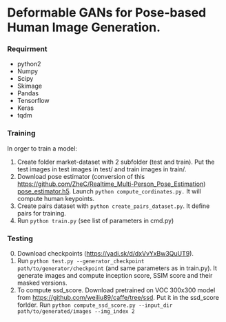 # Deformable GANs for Pose-based Human Image Generation.
### Requirment
* python2
* Numpy
* Scipy
* Skimage
* Pandas
* Tensorflow
* Keras
* tqdm 

### Training
In orger to train a model:
1. Create folder market-dataset with 2 subfolder (test and train). Put the test images in test images in test/ and train images in train/.
2. Download pose estimator (conversion of this https://github.com/ZheC/Realtime_Multi-Person_Pose_Estimation) [pose_estimator.h5](https://yadi.sk/d/blgmGpDi3PjXvK). Launch ```python compute_cordinates.py.``` It will compute human keypoints.
3. Create pairs dataset with ```python create_pairs_dataset.py```. It define pairs for training.
4. Run ```python train.py``` (see list of parameters in cmd.py)

### Testing
0. Download checkpoints (https://yadi.sk/d/dxVvYxBw3QuUT9).
1. Run ```python test.py --generator_checkpoint path/to/generator/checkpoint``` (and same parameters as in train.py). It generate images and compute inception score, SSIM score and their masked versions.
2. To compute ssd_score. Download pretrained on VOC 300x300 model from https://github.com/weiliu89/caffe/tree/ssd. Put it in the ssd_score forlder. Run ```python compute_ssd_score.py --input_dir path/to/generated/images --img_index 2```
